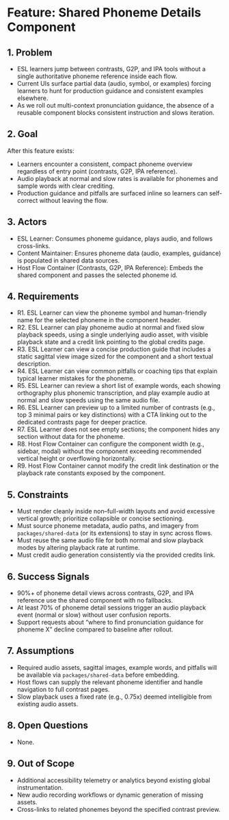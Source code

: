 # Feature: Shared Phoneme Details Component

## 1. Problem
- ESL learners jump between contrasts, G2P, and IPA tools without a single authoritative phoneme reference inside each flow.
- Current UIs surface partial data (audio, symbol, or examples) forcing learners to hunt for production guidance and consistent examples elsewhere.
- As we roll out multi-context pronunciation guidance, the absence of a reusable component blocks consistent instruction and slows iteration.

## 2. Goal
After this feature exists:
- Learners encounter a consistent, compact phoneme overview regardless of entry point (contrasts, G2P, IPA reference).
- Audio playback at normal and slow rates is available for phonemes and sample words with clear crediting.
- Production guidance and pitfalls are surfaced inline so learners can self-correct without leaving the flow.

## 3. Actors
- ESL Learner: Consumes phoneme guidance, plays audio, and follows cross-links.
- Content Maintainer: Ensures phoneme data (audio, examples, guidance) is populated in shared data sources.
- Host Flow Container (Contrasts, G2P, IPA Reference): Embeds the shared component and passes the selected phoneme id.

## 4. Requirements
- R1. ESL Learner can view the phoneme symbol and human-friendly name for the selected phoneme in the component header.
- R2. ESL Learner can play phoneme audio at normal and fixed slow playback speeds, using a single underlying audio asset, with visible playback state and a credit link pointing to the global credits page.
- R3. ESL Learner can view a concise production guide that includes a static sagittal view image sized for the component and a short textual description.
- R4. ESL Learner can view common pitfalls or coaching tips that explain typical learner mistakes for the phoneme.
- R5. ESL Learner can review a short list of example words, each showing orthography plus phonemic transcription, and play example audio at normal and slow speeds using the same audio file.
- R6. ESL Learner can preview up to a limited number of contrasts (e.g., top 3 minimal pairs or key distinctions) with a CTA linking out to the dedicated contrasts page for deeper practice.
- R7. ESL Learner does not see empty sections; the component hides any section without data for the phoneme.
- R8. Host Flow Container can configure the component width (e.g., sidebar, modal) without the component exceeding recommended vertical height or overflowing horizontally.
- R9. Host Flow Container cannot modify the credit link destination or the playback rate constants exposed by the component.

## 5. Constraints
- Must render cleanly inside non–full-width layouts and avoid excessive vertical growth; prioritize collapsible or concise sectioning.
- Must source phoneme metadata, audio paths, and imagery from `packages/shared-data` (or its extensions) to stay in sync across flows.
- Must reuse the same audio file for both normal and slow playback modes by altering playback rate at runtime.
- Must credit audio generation consistently via the provided credits link.

## 6. Success Signals
- 90%+ of phoneme detail views across contrasts, G2P, and IPA reference use the shared component with no fallbacks.
- At least 70% of phoneme detail sessions trigger an audio playback event (normal or slow) without user confusion reports.
- Support requests about “where to find pronunciation guidance for phoneme X” decline compared to baseline after rollout.

## 7. Assumptions
- Required audio assets, sagittal images, example words, and pitfalls will be available via `packages/shared-data` before embedding.
- Host flows can supply the relevant phoneme identifier and handle navigation to full contrast pages.
- Slow playback uses a fixed rate (e.g., 0.75x) deemed intelligible from existing audio assets.

## 8. Open Questions
- None.

## 9. Out of Scope
- Additional accessibility telemetry or analytics beyond existing global instrumentation.
- New audio recording workflows or dynamic generation of missing assets.
- Cross-links to related phonemes beyond the specified contrast preview.
